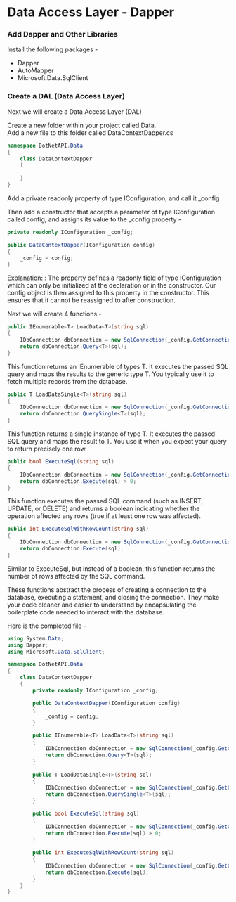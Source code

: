 # Data Access Layer - Dapper

### Add Dapper and Other Libraries

Install the following packages -

* Dapper
* AutoMapper
* Microsoft.Data.SqlClient

### Create a DAL (Data Access Layer)

Next we will create a Data Access Layer (DAL)

Create a new folder within your project called Data.   
Add a new file to this folder called DataContextDapper.cs

```C#
namespace DotNetAPI.Data
{
    class DataContextDapper
    {
    
    }
}
```

Add a private readonly property of type IConfiguration, and call it _config

Then add a constructor that accepts a parameter of type IConfiguration called config, and assigns its value
to the _config property -

```C#
private readonly IConfiguration _config;

public DataContextDapper(IConfiguration config)
{
    _config = config;
}
```

Explanation:
: The property defines a readonly field of type IConfiguration which can only be initialized at the
declaration or in the constructor. Our config object is then assigned to this property in the constructor.
This ensures that it cannot be reassigned to after construction.

Next we will create 4 functions -

```C#
public IEnumerable<T> LoadData<T>(string sql)
{
    IDbConnection dbConnection = new SqlConnection(_config.GetConnectionString("DefaultConnection"));
    return dbConnection.Query<T>(sql);
}
```

This function returns an IEnumerable of types T. It executes the passed SQL query and maps the results to the
generic type T. You typically use it to fetch multiple records from the database.

```C#
public T LoadDataSingle<T>(string sql)
{
    IDbConnection dbConnection = new SqlConnection(_config.GetConnectionString("DefaultConnection"));
    return dbConnection.QuerySingle<T>(sql);
}
```

This function returns a single instance of type T. It executes the passed SQL query and maps the result to T.
You use it when you expect your query to return precisely one row.

```C#
public bool ExecuteSql(string sql)
{
    IDbConnection dbConnection = new SqlConnection(_config.GetConnectionString("DefaultConnection"));
    return dbConnection.Execute(sql) > 0;
}
```

This function executes the passed SQL command (such as INSERT, UPDATE, or DELETE) and returns a boolean
indicating whether the operation affected any rows (true if at least one row was affected).

```C#
public int ExecuteSqlWithRowCount(string sql)
{
    IDbConnection dbConnection = new SqlConnection(_config.GetConnectionString("DefaultConnection"));
    return dbConnection.Execute(sql);
}
```

Similar to ExecuteSql, but instead of a boolean, this function returns the number of rows affected by the SQL command.

These functions abstract the process of creating a connection to the database, executing a statement,
and closing the connection. They make your code cleaner and easier to understand by encapsulating the
boilerplate code needed to interact with the database.

Here is the completed file -

```C#
using System.Data;
using Dapper;
using Microsoft.Data.SqlClient;

namespace DotNetAPI.Data
{
    class DataContextDapper
    {
        private readonly IConfiguration _config;

        public DataContextDapper(IConfiguration config)
        {
            _config = config;
        }

        public IEnumerable<T> LoadData<T>(string sql)
        {
            IDbConnection dbConnection = new SqlConnection(_config.GetConnectionString("DefaultConnection"));
            return dbConnection.Query<T>(sql);
        }
        
        public T LoadDataSingle<T>(string sql)
        {
            IDbConnection dbConnection = new SqlConnection(_config.GetConnectionString("DefaultConnection"));
            return dbConnection.QuerySingle<T>(sql);
        }

        public bool ExecuteSql(string sql)
        {
            IDbConnection dbConnection = new SqlConnection(_config.GetConnectionString("DefaultConnection"));
            return dbConnection.Execute(sql) > 0;
        }
        
        public int ExecuteSqlWithRowCount(string sql)
        {
            IDbConnection dbConnection = new SqlConnection(_config.GetConnectionString("DefaultConnection"));
            return dbConnection.Execute(sql);
        }
    }
}
```